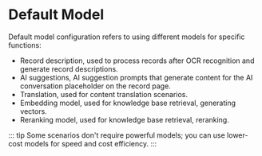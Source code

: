 # Default Model

Default model configuration refers to using different models for specific functions:

- Record description, used to process records after OCR recognition and generate record descriptions.
- AI suggestions, AI suggestion prompts that generate content for the AI conversation placeholder on the record page.
- Translation, used for content translation scenarios.
- Embedding model, used for knowledge base retrieval, generating vectors.
- Reranking model, used for knowledge base retrieval, reranking.

::: tip
Some scenarios don't require powerful models; you can use lower-cost models for speed and cost efficiency.
:::
